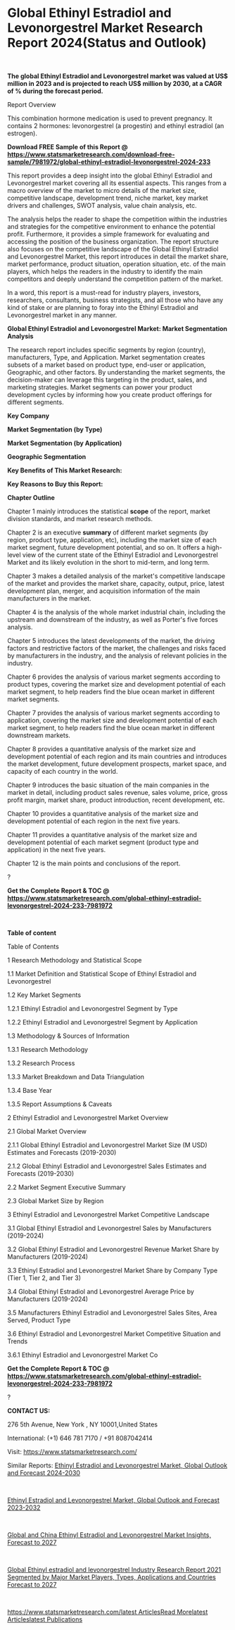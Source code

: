 <h1>Global Ethinyl Estradiol and Levonorgestrel Market Research Report 2024(Status and Outlook)</h1><br/><p><strong>The global Ethinyl Estradiol and Levonorgestrel market was valued at US$ million in 2023 and is projected to reach US$ million by 2030, at a <strong>CAGR</strong> of % during the forecast period.</strong></p>
 
 
 
 <p>Report Overview</p>
 
 
 
 <p>This combination hormone medication is used to prevent pregnancy. It contains 2 hormones: levonorgestrel (a progestin) and ethinyl estradiol (an estrogen).</p>
 
 
 
 <p><strong>Download FREE Sample of this Report @ <a href="https://www.statsmarketresearch.com/download-free-sample/7981972/global-ethinyl-estradiol-levonorgestrel-2024-233">https://www.statsmarketresearch.com/download-free-sample/7981972/global-ethinyl-estradiol-levonorgestrel-2024-233</a></strong></p>
 
 
 
 <p>This report provides a deep insight into the global Ethinyl Estradiol and Levonorgestrel market covering all its essential aspects. This ranges from a macro overview of the market to micro details of the market size, competitive landscape, development trend, niche market, key market drivers and challenges, SWOT analysis, value chain analysis, etc.</p>
 
 
 
 <p>The analysis helps the reader to shape the competition within the industries and strategies for the competitive environment to enhance the potential profit. Furthermore, it provides a simple framework for evaluating and accessing the position of the business organization. The report structure also focuses on the competitive landscape of the Global Ethinyl Estradiol and Levonorgestrel Market, this report introduces in detail the market share, market performance, product situation, operation situation, etc. of the main players, which helps the readers in the industry to identify the main competitors and deeply understand the competition pattern of the market.</p>
 
 
 
 <p>In a word, this report is a must-read for industry players, investors, researchers, consultants, business strategists, and all those who have any kind of stake or are planning to foray into the Ethinyl Estradiol and Levonorgestrel market in any manner.</p>
 
 
 
 <p><strong>Global Ethinyl Estradiol and Levonorgestrel Market: Market Segmentation Analysis</strong></p>
 
 
 
 <p>The research report includes specific segments by region (country), manufacturers, Type, and Application. Market segmentation creates subsets of a market based on product type, end-user or application, Geographic, and other factors. By understanding the market segments, the decision-maker can leverage this targeting in the product, sales, and marketing strategies. Market segments can power your product development cycles by informing how you create product offerings for different segments.</p>
 
 
 
 <p><strong>Key Company</strong></p>
 
 
 
 <p><strong>Market Segmentation (by Type)</strong></p>
 
 
 
 <p><strong>Market Segmentation (<strong>by Application</strong>)</strong></p>
 
 
 
 <p><strong>Geographic Segmentation</strong></p>
 
 
 
 <p><strong>Key Benefits of This Market Research:</strong></p>
 
 
 
 <p><strong>Key <strong>Reasons to Buy</strong> this Report:</strong></p>
 
 
 
 <p><strong>Chapter Outline</strong></p>
 
 
 
 <p>Chapter 1 mainly introduces the statistical <strong>scope</strong> of the report, market division standards, and market research methods.</p>
 
 
 
 <p>Chapter 2 is an executive <strong>summary</strong> of different market segments (by region, product type, application, etc), including the market size of each market segment, future development potential, and so on. It offers a high-level view of the current state of the Ethinyl Estradiol and Levonorgestrel Market and its likely evolution in the short to mid-term, and long term.</p>
 
 
 
 <p>Chapter 3 makes a detailed analysis of the market&#39;s competitive landscape of the market and provides the market share, capacity, output, price, latest development plan, merger, and acquisition information of the main manufacturers in the market.</p>
 
 
 
 <p>Chapter 4 is the analysis of the whole market industrial chain, including the upstream and downstream of the industry, as well as Porter&#39;s five forces analysis.</p>
 
 
 
 <p>Chapter 5 introduces the latest developments of the market, the driving factors and restrictive factors of the market, the challenges and risks faced by manufacturers in the industry, and the analysis of relevant policies in the industry.</p>
 
 
 
 <p>Chapter 6 provides the analysis of various market segments according to product types, covering the market size and development potential of each market segment, to help readers find the blue ocean market in different market segments.</p>
 
 
 
 <p>Chapter 7 provides the analysis of various market segments according to application, covering the market size and development potential of each market segment, to help readers find the blue ocean market in different downstream markets.</p>
 
 
 
 <p>Chapter 8 provides a quantitative analysis of the market size and development potential of each region and its main countries and introduces the market development, future development prospects, market space, and capacity of each country in the world.</p>
 
 
 
 <p>Chapter 9 introduces the basic situation of the main companies in the market in detail, including product sales revenue, sales volume, price, gross profit margin, market share, product introduction, recent development, etc.</p>
 
 
 
 <p>Chapter 10 provides a quantitative analysis of the market size and development potential of each region in the next five years.</p>
 
 
 
 <p>Chapter 11 provides a quantitative analysis of the market size and development potential of each market segment (product type and application) in the next five years.</p>
 
 
 
 <p>Chapter 12 is the main points and conclusions of the report.</p>
 
 
 
 <p>? </p>
 
 
 
 <div><b>Get the Complete Report & TOC @ <a href="https://www.statsmarketresearch.com/global-ethinyl-estradiol-levonorgestrel-2024-233-7981972">https://www.statsmarketresearch.com/global-ethinyl-estradiol-levonorgestrel-2024-233-7981972</a></b></div>
 
 
 
 <p><br />
 
 <b>Table of content</b></p>
 
 
 
 <p>Table of Contents<br />
 
 1 Research Methodology and Statistical Scope<br />
 
 1.1 Market Definition and Statistical Scope of Ethinyl Estradiol and Levonorgestrel<br />
 
 1.2 Key Market Segments<br />
 
 1.2.1 Ethinyl Estradiol and Levonorgestrel Segment by Type<br />
 
 1.2.2 Ethinyl Estradiol and Levonorgestrel Segment by Application<br />
 
 1.3 Methodology & Sources of Information<br />
 
 1.3.1 Research Methodology<br />
 
 1.3.2 Research Process<br />
 
 1.3.3 Market Breakdown and Data Triangulation<br />
 
 1.3.4 Base Year<br />
 
 1.3.5 Report Assumptions & Caveats<br />
 
 2 Ethinyl Estradiol and Levonorgestrel Market Overview<br />
 
 2.1 Global Market Overview<br />
 
 2.1.1 Global Ethinyl Estradiol and Levonorgestrel Market Size (M USD) Estimates and Forecasts (2019-2030)<br />
 
 2.1.2 Global Ethinyl Estradiol and Levonorgestrel Sales Estimates and Forecasts (2019-2030)<br />
 
 2.2 Market Segment Executive Summary<br />
 
 2.3 Global Market Size by Region<br />
 
 3 Ethinyl Estradiol and Levonorgestrel Market Competitive Landscape<br />
 
 3.1 Global Ethinyl Estradiol and Levonorgestrel Sales by Manufacturers (2019-2024)<br />
 
 3.2 Global Ethinyl Estradiol and Levonorgestrel Revenue Market Share by Manufacturers (2019-2024)<br />
 
 3.3 Ethinyl Estradiol and Levonorgestrel Market Share by Company Type (Tier 1, Tier 2, and Tier 3)<br />
 
 3.4 Global Ethinyl Estradiol and Levonorgestrel Average Price by Manufacturers (2019-2024)<br />
 
 3.5 Manufacturers Ethinyl Estradiol and Levonorgestrel Sales Sites, Area Served, Product Type<br />
 
 3.6 Ethinyl Estradiol and Levonorgestrel Market Competitive Situation and Trends<br />
 
 3.6.1 Ethinyl Estradiol and Levonorgestrel Market Co</p>
 
 
 
 <div><b>Get the Complete Report & TOC @ <a href="https://www.statsmarketresearch.com/global-ethinyl-estradiol-levonorgestrel-2024-233-7981972">https://www.statsmarketresearch.com/global-ethinyl-estradiol-levonorgestrel-2024-233-7981972</a></b></div>
 
 
 
 <p>? </p>
 
 
 
 <p><b>CONTACT US:</b><br />
 
 276 5th Avenue, New York , NY 10001,United States<br />
 
 International: (+1) 646 781 7170 / +91 8087042414<br />
 
 Visit: <a href="https://www.statsmarketresearch.com/">https://www.statsmarketresearch.com/</a><br />
 
 Similar Reports: <a href="https://www.statsmarketresearch.com/global-ethinyl-estradiol-levonorgestrel-2024-233-7981972">Ethinyl Estradiol and Levonorgestrel Market, Global Outlook and Forecast 2024-2030</a><br />
 
 <br />
 
 <a href="https://www.statsmarketresearch.com/global-ethinyl-estradiol-levonorgestrel-2024-233-7981972">Ethinyl Estradiol and Levonorgestrel Market, Global Outlook and Forecast 2023-2032</a><br />
 
 <br />
 
 <a href="https://www.statsmarketresearch.com/global-ethinyl-estradiol-levonorgestrel-2024-233-7981972">Global and China Ethinyl Estradiol and Levonorgestrel Market Insights, Forecast to 2027</a><br />
 
 <br />
 
 <a href="https://www.statsmarketresearch.com/global-ethinyl-estradiol-levonorgestrel-2024-233-7981972">Global Ethinyl estradiol and levonorgestrel Industry Research Report 2021 Segmented by Major Market Players, Types, Applications and Countries Forecast to 2027</a><br />
 
 <br />
 
 <a href="https://gyeongbokgung.com">https://www.statsmarketresearch.com/</a><a href="https://hallyeomaritime.com">latest Articles</a><a href="https://jingwansa.com">Read More</a><a href="https://nguoiviet.jp/">latest Articles</a><a href="https://www.intelmarketresearch.com/">latest Publications</a></p>
